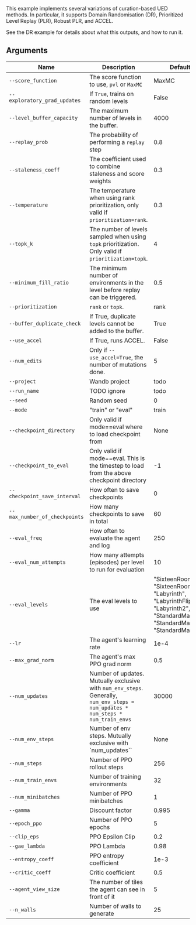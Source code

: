This example implements several variations of curation-based UED methods. In particular, it supports Domain Randomisation (DR), Prioritized Level Replay (PLR), Robust PLR, and ACCEL.

See the DR example for details about what this outputs, and how to run it.

## Arguments
Name  | Description | Default
-------------                   | ------------- | -------------
`--score_function`              | The score function to use, `pvl` or `MaxMC`                                                                                                | MaxMC
`--exploratory_grad_updates`    | If `True`, trains on random levels                                                                                                         | False
`--level_buffer_capacity`       | The maximum number of levels in the buffer.                                                                                                | 4000
`--replay_prob`                 | The probability of performing a `replay` step                                                                                              | 0.8
`--staleness_coeff`             | The coefficient used to combine staleness and score weights                                                                                | 0.3
`--temperature`                 | The temperature when using rank prioritization, only valid if `prioritization=rank`.                                                       | 0.3
`--topk_k`                      | The number of levels sampled when using `topk` prioritization. Only valid if `prioritization=topk`.                                        | 4
`--minimum_fill_ratio`          | The minimum number of environments in the level before replay can be triggered.                                                            | 0.5
`--prioritization`              | `rank` or `topk`.                                                                                                                          | rank
`--buffer_duplicate_check`      | If True, duplicate levels cannot be added to the buffer.                                                                                   | True
`--use_accel`                   | If True, runs ACCEL.                                                                                                                       | False
`--num_edits`                   | Only if `--use_accel=True`, the number of mutations done.                                                                                  | 5
`--project`                     | Wandb project                                                                                                                              | todo
`--run_name`                    | TODO ignore                                                                                                                                | todo
`--seed`                        | Random seed                                                                                                                                | 0
`--mode`                        | "train" or "eval"                                                                                                                          | train
`--checkpoint_directory`        | Only valid if mode==eval where to load checkpoint from                                                                                     | None
`--checkpoint_to_eval`          | Only valid if mode==eval. This is the timestep to load from the above checkpoint directory                                                 | -1
`--checkpoint_save_interval`    | How often to save checkpoints                                                                                                              | 0
`--max_number_of_checkpoints`   | How many checkpoints to save in total                                                                                                      | 60
`--eval_freq`                   | How often to evaluate the agent and log                                                                                                    | 250
`--eval_num_attempts`           | How many attempts (episodes) per level to run for evaluation                                                                               | 10
`--eval_levels`                 | The eval levels to use                                                                                                                     | "SixteenRooms", "SixteenRooms2", "Labyrinth", "LabyrinthFlipped", "Labyrinth2", "StandardMaze", "StandardMaze2", "StandardMaze3"
`--lr`                          | The agent's learning rate                                                                                                                  | 1e-4
`--max_grad_norm`               | The agent's max PPO grad norm                                                                                                              | 0.5
`--num_updates`                 | Number of updates. Mutually exclusive with `num_env_steps`. Generally, `num_env_steps = num_updates * num_steps * num_train_envs`          | 30000
`--num_env_steps`               | Number of env steps. Mutually exclusive with `num_updates``                                                                                | None
`--num_steps`                   | Number of PPO rollout steps                                                                                                                | 256
`--num_train_envs`              | Number of training environments                                                                                                            | 32
`--num_minibatches`             | Number of PPO minibatches                                                                                                                  | 1
`--gamma`                       | Discount factor                                                                                                                            | 0.995
`--epoch_ppo`                   | Number of PPO epochs                                                                                                                       | 5
`--clip_eps`                    | PPO Epsilon Clip                                                                                                                           | 0.2
`--gae_lambda`                  | PPO Lambda                                                                                                                                 | 0.98
`--entropy_coeff`               | PPO entropy coefficient                                                                                                                    | 1e-3
`--critic_coeff`                | Critic coefficient                                                                                                                         | 0.5
`--agent_view_size`             | The number of tiles the agent can see in front of it                                                                                       | 5
`--n_walls`                     | Number of walls to generate                                                                                                                | 25

